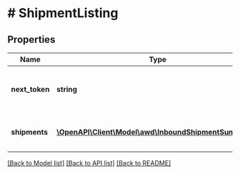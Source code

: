 # # ShipmentListing

## Properties

Name | Type | Description | Notes
------------ | ------------- | ------------- | -------------
**next_token** | **string** | Token to retrieve the next set of paginated results. | [optional]
**shipments** | [**\OpenAPI\Client\Model\awd\InboundShipmentSummary[]**](InboundShipmentSummary.md) | List of inbound shipment summaries. | [optional]

[[Back to Model list]](../../README.md#models) [[Back to API list]](../../README.md#endpoints) [[Back to README]](../../README.md)
